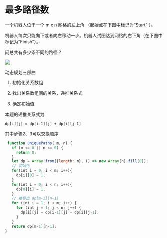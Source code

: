 # 最多路径数

一个机器人位于一个 m x n 网格的左上角 （起始点在下图中标记为“Start” ）。

机器人每次只能向下或者向右移动一步。机器人试图达到网格的右下角（在下图中标记为“Finish”）。

问总共有多少条不同的路径？

![](https://tva1.sinaimg.cn/large/007S8ZIlgy1gfkka7pkwej30b4053gll.jpg)





动态规划三部曲

1. 初始化关系数组

2. 找出关系数组间的关系，递推关系式

3. 确定初始值



本题的递推关系式为

```
dp[i][j] = dp[i-1][j] + dp[i][j-1]
```



其中步骤2、3可以交换顺序

```js
 function uniquePaths( m, n) {
   if (m <= 0 || n <= 0) {
     return 0;
   }
   let dp = Array.from({length: m}, () => new Array(n).fill(0));
   // 初始化
   for(int i = 0; i < m; i++){
     dp[i][0] = 1;
   }
   for(int i = 0; i < n; i++){
     dp[0][i] = 1;
   }
   // 推导出 dp[m-1][n-1]
   for (int i = 1; i < m; i++) {
     for (int j = 1; j < n; j++) {
       dp[i][j] = dp[i-1][j] + dp[i][j-1];
     }
   }
   return dp[m-1][n-1];
}



```

